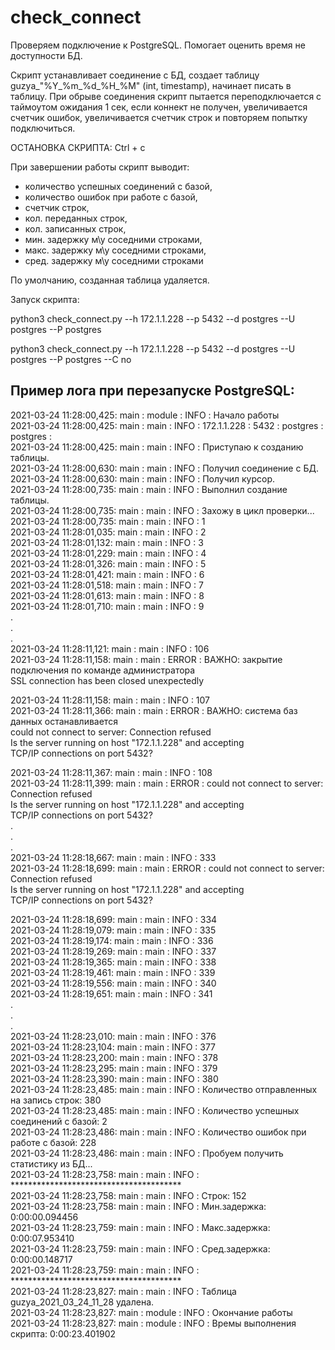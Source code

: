 # check_connect
Проверяем подключение к PostgreSQL.
Помогает оценить время не доступности БД.

Скрипт устанавливает соединение с БД,
создает таблицу guzya_"%Y_%m_%d_%H_%M" (int, timestamp),
начинает писать в таблицу.
При обрыве соединения скрипт пытается переподключается с таймоутом ожидания 1 сек,
если коннект не получен, увеличивается счетчик ошибок, увеличивается счетчик строк
и повторяем попытку подключиться.

ОСТАНОВКА СКРИПТА:
Ctrl + c

При завершении работы скрипт выводит:
- количество успешных соединений с базой,
- количество ошибок при работе с базой,
- счетчик строк,
- кол. переданных строк,
- кол. записанных строк,
- мин. задержку м\у соседними строками,
- макс. задержку м\у соседними строками,
- сред. задержку м\у соседними строками

По умолчанию, созданная таблица удаляется.

Запуск скрипта:

python3 check_connect.py --h 172.1.1.228 --p 5432 --d postgres --U postgres --P postgres

python3 check_connect.py --h 172.1.1.228 --p 5432 --d postgres --U postgres --P postgres --C no


## Пример лога при перезапуске PostgreSQL:

2021-03-24 11:28:00,425: main    : module           : INFO    : Начало работы  
2021-03-24 11:28:00,425: main    : main             : INFO    : 172.1.1.228 : 5432 : postgres : postgres :   
2021-03-24 11:28:00,425: main    : main             : INFO    : Приступаю к созданию таблицы.  
2021-03-24 11:28:00,630: main    : main             : INFO    : Получил соединение с БД.  
2021-03-24 11:28:00,630: main    : main             : INFO    : Получил курсор.  
2021-03-24 11:28:00,735: main    : main             : INFO    : Выполнил создание таблицы.  
2021-03-24 11:28:00,735: main    : main             : INFO    : Захожу в цикл проверки...  
2021-03-24 11:28:00,735: main    : main             : INFO    : 1  
2021-03-24 11:28:01,035: main    : main             : INFO    : 2  
2021-03-24 11:28:01,132: main    : main             : INFO    : 3  
2021-03-24 11:28:01,229: main    : main             : INFO    : 4  
2021-03-24 11:28:01,326: main    : main             : INFO    : 5  
2021-03-24 11:28:01,421: main    : main             : INFO    : 6  
2021-03-24 11:28:01,518: main    : main             : INFO    : 7  
2021-03-24 11:28:01,613: main    : main             : INFO    : 8  
2021-03-24 11:28:01,710: main    : main             : INFO    : 9  
.  
.  
.  
2021-03-24 11:28:11,121: main    : main             : INFO    : 106  
2021-03-24 11:28:11,158: main    : main             : ERROR   : ВАЖНО:  закрытие подключения по команде администратора  
SSL connection has been closed unexpectedly  
  
2021-03-24 11:28:11,158: main    : main             : INFO    : 107  
2021-03-24 11:28:11,366: main    : main             : ERROR   : ВАЖНО:  система баз данных останавливается  
could not connect to server: Connection refused  
	Is the server running on host "172.1.1.228" and accepting  
	TCP/IP connections on port 5432?  
  
2021-03-24 11:28:11,367: main    : main             : INFO    : 108  
2021-03-24 11:28:11,399: main    : main             : ERROR   : could not connect to server: Connection refused  
	Is the server running on host "172.1.1.228" and accepting  
	TCP/IP connections on port 5432?  
.  
.  
.  
2021-03-24 11:28:18,667: main    : main             : INFO    : 333  
2021-03-24 11:28:18,699: main    : main             : ERROR   : could not connect to server: Connection refused  
	Is the server running on host "172.1.1.228" and accepting  
	TCP/IP connections on port 5432?  
  
2021-03-24 11:28:18,699: main    : main             : INFO    : 334  
2021-03-24 11:28:19,079: main    : main             : INFO    : 335  
2021-03-24 11:28:19,174: main    : main             : INFO    : 336  
2021-03-24 11:28:19,269: main    : main             : INFO    : 337  
2021-03-24 11:28:19,365: main    : main             : INFO    : 338  
2021-03-24 11:28:19,461: main    : main             : INFO    : 339  
2021-03-24 11:28:19,556: main    : main             : INFO    : 340  
2021-03-24 11:28:19,651: main    : main             : INFO    : 341  
.  
.  
.  
2021-03-24 11:28:23,010: main    : main             : INFO    : 376  
2021-03-24 11:28:23,104: main    : main             : INFO    : 377  
2021-03-24 11:28:23,200: main    : main             : INFO    : 378  
2021-03-24 11:28:23,295: main    : main             : INFO    : 379  
2021-03-24 11:28:23,390: main    : main             : INFO    : 380  
2021-03-24 11:28:23,485: main    : main             : INFO    : Количество отправленных на запись строк: 380  
2021-03-24 11:28:23,485: main    : main             : INFO    : Количество успешных соединений с базой: 2  
2021-03-24 11:28:23,486: main    : main             : INFO    : Количество ошибок при работе с базой: 228  
2021-03-24 11:28:23,486: main    : main             : INFO    : Пробуем получить статистику из БД...  
2021-03-24 11:28:23,758: main    : main             : INFO    : ***************************************  
2021-03-24 11:28:23,758: main    : main             : INFO    : Строк: 152  
2021-03-24 11:28:23,758: main    : main             : INFO    : Мин.задержка: 0:00:00.094456  
2021-03-24 11:28:23,759: main    : main             : INFO    : Макс.задержка: 0:00:07.953410  
2021-03-24 11:28:23,759: main    : main             : INFO    : Сред.задержка: 0:00:00.148717  
2021-03-24 11:28:23,759: main    : main             : INFO    : ***************************************  
2021-03-24 11:28:23,827: main    : main             : INFO    : Таблица guzya_2021_03_24_11_28 удалена.  
2021-03-24 11:28:23,827: main    : module           : INFO    : Окончание работы   
2021-03-24 11:28:23,827: main    : module           : INFO    : Времы выполнения скрипта: 0:00:23.401902  

